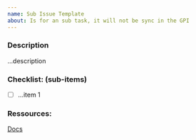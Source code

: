 ```yaml
---
name: Sub Issue Template
about: Is for an sub task, it will not be sync in the GPI
---
```


### Description
...description


### Checklist: (sub-items)
- [ ] ...item 1


### Ressources:
[Docs](google_docs_url)
